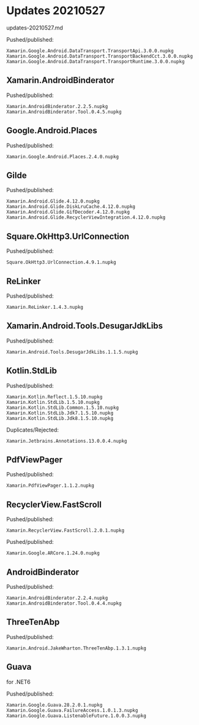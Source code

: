 # Updates 20210527

updates-20210527.md


Pushed/published:

```
Xamarin.Google.Android.DataTransport.TransportApi.3.0.0.nupkg
Xamarin.Google.Android.DataTransport.TransportBackendCct.3.0.0.nupkg
Xamarin.Google.Android.DataTransport.TransportRuntime.3.0.0.nupkg
```

## Xamarin.AndroidBinderator

Pushed/published:

```
Xamarin.AndroidBinderator.2.2.5.nupkg
Xamarin.AndroidBinderator.Tool.0.4.5.nupkg
```

## Google.Android.Places

Pushed/published:

```
Xamarin.Google.Android.Places.2.4.0.nupkg
```

## Gilde

Pushed/published:

```
Xamarin.Android.Glide.4.12.0.nupkg
Xamarin.Android.Glide.DiskLruCache.4.12.0.nupkg
Xamarin.Android.Glide.GifDecoder.4.12.0.nupkg
Xamarin.Android.Glide.RecyclerViewIntegration.4.12.0.nupkg
```

## Square.OkHttp3.UrlConnection

Pushed/published:

```
Square.OkHttp3.UrlConnection.4.9.1.nupkg
```

## ReLinker

Pushed/published:

```
Xamarin.ReLinker.1.4.3.nupkg
```

## Xamarin.Android.Tools.DesugarJdkLibs

Pushed/published:

```
Xamarin.Android.Tools.DesugarJdkLibs.1.1.5.nupkg
```

## Kotlin.StdLib

Pushed/published:

```
Xamarin.Kotlin.Reflect.1.5.10.nupkg
Xamarin.Kotlin.StdLib.1.5.10.nupkg
Xamarin.Kotlin.StdLib.Common.1.5.10.nupkg
Xamarin.Kotlin.StdLib.Jdk7.1.5.10.nupkg
Xamarin.Kotlin.StdLib.Jdk8.1.5.10.nupkg
```

Duplicates/Rejected:

```
Xamarin.Jetbrains.Annotations.13.0.0.4.nupkg
```

## PdfViewPager

Pushed/published:

```
Xamarin.PdfViewPager.1.1.2.nupkg
```

## RecyclerView.FastScroll

Pushed/published:

```
Xamarin.RecyclerView.FastScroll.2.0.1.nupkg
```

Pushed/published:

```
Xamarin.Google.ARCore.1.24.0.nupkg
```


## AndroidBinderator

Pushed/published:

```
Xamarin.AndroidBinderator.2.2.4.nupkg
Xamarin.AndroidBinderator.Tool.0.4.4.nupkg
```

## ThreeTenAbp

Pushed/published:

```
Xamarin.Android.JakeWharton.ThreeTenAbp.1.3.1.nupkg
```

## Guava

for .NET6

Pushed/published:

```
Xamarin.Google.Guava.28.2.0.1.nupkg
Xamarin.Google.Guava.FailureAccess.1.0.1.3.nupkg
Xamarin.Google.Guava.ListenableFuture.1.0.0.3.nupkg
```

